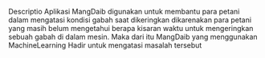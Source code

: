 Descriptio
Aplikasi MangDaib digunakan untuk membantu para petani dalam mengatasi kondisi gabah saat dikeringkan dikarenakan para petani yang masih belum mengetahui berapa kisaran waktu untuk mengeringkan sebuah gabah di dalam mesin. Maka dari itu MangDaib yang menggunakan MachineLearning Hadir untuk mengatasi masalah tersebut   